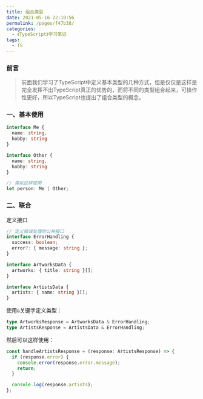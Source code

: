 ```yaml
---
title: 组合类型
date: 2021-05-16 22:10:56
permalink: /pages/f47b38/
categories:
  - 《TypeScript》学习笔记
tags:
  - TS
---
```

### 前言

> 前面我们学习了TypeScript中定义基本类型的几种方式，但是仅仅是这样是完全发挥不出TypeScript真正的优势的，而将不同的类型组合起来，可操作性更好，所以TypeScript也提出了组合类型的概念。

### 一、基本使用

```typescript
interface Me {
  name: string,
  hobby: string
}

interface Other {
  name: string,
  hobby: string
}

// 类似这样使用
let person: Me | Other;
```

### 二、联合

定义接口

```typescript
// 定义错误处理的公共接口
interface ErrorHandling {
  success: boolean;
  error?: { message: string };
}

interface ArtworksData {
  artworks: { title: string }[];
}

interface ArtistsData {
  artists: { name: string }[];
}
```

使用`&`关键字定义类型：

```typescript
type ArtworksResponse = ArtworksData & ErrorHandling;
type ArtistsResponse = ArtistsData & ErrorHandling;
```

然后可以这样使用：

```typescript
const handleArtistsResponse = (response: ArtistsResponse) => {
  if (response.error) {
    console.error(response.error.message);
    return;
  }

  console.log(response.artists);
};
```
